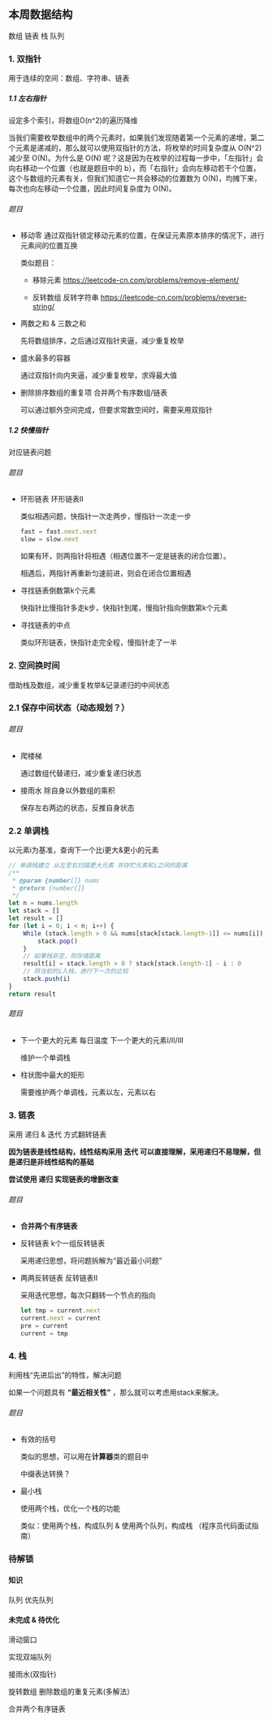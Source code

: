 ## 本周数据结构
数组 链表 栈 队列
### 1. 双指针 
用于连续的空间：数组、字符串、链表
##### 1.1 左右指针
设定多个索引，将数组O(n^2)的遍历降维

当我们需要枚举数组中的两个元素时，如果我们发现随着第一个元素的递增，第二个元素是递减的，那么就可以使用双指针的方法，将枚举的时间复杂度从 O(N^2) 减少至 O(N)。为什么是 O(N) 呢？这是因为在枚举的过程每一步中，「左指针」会向右移动一个位置（也就是题目中的 b），而「右指针」会向左移动若干个位置，这个与数组的元素有关，但我们知道它一共会移动的位置数为 O(N)，均摊下来，每次也向左移动一个位置，因此时间复杂度为 O(N)。

###### 题目
* 移动零
    通过双指针锁定移动元素的位置，在保证元素原本排序的情况下，进行元素间的位置互换

    类似题目：

    * 移除元素 https://leetcode-cn.com/problems/remove-element/

    * 反转数组 反转字符串 https://leetcode-cn.com/problems/reverse-string/

* 两数之和 & 三数之和
  
    先将数组排序，之后通过双指针夹逼，减少重复枚举

* 盛水最多的容器
  
    通过双指针向内夹逼，减少重复枚举，求得最大值

* 删除排序数组的重复项 合并两个有序数组/链表  
  
    可以通过额外空间完成，但要求常数空间时，需要采用双指针

##### 1.2 快慢指针
对应链表问题
###### 题目
* 环形链表 环形链表II

    类似相遇问题，快指针一次走两步，慢指针一次走一步
    ```js
    fast = fast.next.next
    slow = slow.next
    ```
    如果有环，则两指针将相遇（相遇位置不一定是链表的闭合位置）。
    
    相遇后，两指针再重新匀速前进，则会在闭合位置相遇

* 寻找链表倒数第k个元素
    
    快指针比慢指针多走k步，快指针到尾，慢指针指向倒数第k个元素

* 寻找链表的中点
  
    类似环形链表，快指针走完全程，慢指针走了一半

### 2. 空间换时间
借助栈及数组，减少重复枚举&记录递归的中间状态
### 2.1 保存中间状态（动态规划？）
###### 题目
* 爬楼梯

    通过数组代替递归，减少重复递归状态 

* 接雨水 除自身以外数组的乘积

    保存左右两边的状态，反推自身状态

### 2.2 单调栈
以元素i为基准，查询下一个比i更大&更小的元素
```js
// 单调栈建立 从左至右扫描更大元素 并存贮元素和i之间的距离
/**
 * @param {number[]} nums
 * @return {number[]}
 */
let n = nums.length
let stack = []
let result = []
for (let i = 0; i < n; i++) {
    While (stack.length > 0 && nums[stack[stack.length-1]] <= nums[i]) {
        stack.pop()
    }
    // 如果栈非空，则存储距离
    result[i] = stack.length > 0 ? stack[stack.length-1] - i : 0
    // 将当前的i入栈，进行下一次的比较
    stack.push(i)
}
return result
```

###### 题目
* 下一个更大的元素 每日温度 下一个更大的元素I/II/III
  
    维护一个单调栈

* 柱状图中最大的矩形
  
    需要维护两个单调栈，元素以左，元素以右


### 3. 链表
采用 递归 & 迭代 方式翻转链表

**因为链表是线性结构，线性结构采用 迭代 可以直接理解，采用递归不易理解，但是递归是非线性结构的基础**

**尝试使用 递归 实现链表的增删改查**

###### 题目
* **合并两个有序链表**
    
* 反转链表 k个一组反转链表
    
    采用递归思想，将问题拆解为“最近最小问题”

* 两两反转链表 反转链表II

  采用迭代思想，每次只翻转一个节点的指向

  ```js
  let tmp = current.next
  current.next = current
  pre = current
  current = tmp
  ``` 

### 4. 栈
利用栈“先进后出”的特性，解决问题

如果一个问题具有 **“最近相关性”** ，那么就可以考虑用stack来解决。

###### 题目
* 有效的括号
  
  类似的思想，可以用在**计算器**类的题目中

  中缀表达转换？

* 最小栈
  
  使用两个栈，优化一个栈的功能

  类似：使用两个栈，构成队列 & 使用两个队列，构成栈 （程序员代码面试指南）

### 待解锁
#### 知识
队列 优先队列

#### 未完成 & 待优化
滑动窗口 

实现双端队列

接雨水(双指针)

旋转数组 删除数组的重复元素(多解法）

合并两个有序链表